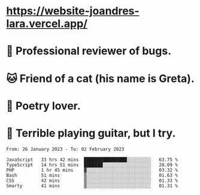 # https://website-joandres-lara.vercel.app/
# 🐛 Professional reviewer of bugs.
# 🐱 Friend of a cat (his name is Greta).
# 📜 Poetry lover.
# 🎸 Terrible playing guitar, but I try.

<!--START_SECTION:waka-->

```text
From: 26 January 2023 - To: 02 February 2023

JavaScript   33 hrs 42 mins  ████████████████░░░░░░░░░   63.75 %
TypeScript   14 hrs 51 mins  ███████░░░░░░░░░░░░░░░░░░   28.09 %
PHP          1 hr 45 mins    ▓░░░░░░░░░░░░░░░░░░░░░░░░   03.32 %
Bash         51 mins         ▒░░░░░░░░░░░░░░░░░░░░░░░░   01.63 %
CSS          42 mins         ▒░░░░░░░░░░░░░░░░░░░░░░░░   01.33 %
Smarty       41 mins         ▒░░░░░░░░░░░░░░░░░░░░░░░░   01.31 %
```

<!--END_SECTION:waka-->
